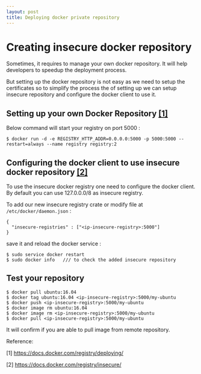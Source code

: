 ```yaml
---
layout: post
title: Deploying docker private repository
---
```


# Creating insecure docker repository

Sometimes, it requires to manage your own docker repository. It will help
developers to speedup the deployment process.

But setting up the docker repository is not easy as we need to setup the
certificates so to simplify the process the of setting up we can setup insecure
repository and configure the docker client to use it.

## Setting up your own Docker Repository [[1]](https://docs.docker.com/registry/deploying/)

Below command will start your registry on port 5000 :

```
$ docker run -d -e REGISTRY_HTTP_ADDR=0.0.0.0:5000 -p 5000:5000 --restart=always --name registry registry:2
```



## Configuring the docker client to use insecure docker repository [[2]](https://docs.docker.com/registry/insecure/)
To use the insecure docker registry one need to configure the docker client. By
default you can use 127.0.0.0/8 as insecure registry.

To add our new insecure registry crate or modify file at `/etc/docker/daemon.json` :
```
{
  "insecure-registries" : ["<ip-insecure-registry>:5000"]
}
```

save it and reload the docker service :

```
$ sudo service docker restart
$ sudo docker info   /// to check the added insecure repository
```


## Test your repository

```
$ docker pull ubuntu:16.04
$ docker tag ubuntu:16.04 <ip-insecure-registry>:5000/my-ubuntu
$ docker push <ip-insecure-registry>:5000/my-ubuntu
$ docker image rm ubuntu:16.04
$ docker image rm <ip-insecure-registry>:5000/my-ubuntu
$ docker pull <ip-insecure-registry>:5000/my-ubuntu
```

It will confirm if you are able to pull image from remote repository.


Reference:

[1] https://docs.docker.com/registry/deploying/

[2] https://docs.docker.com/registry/insecure/
